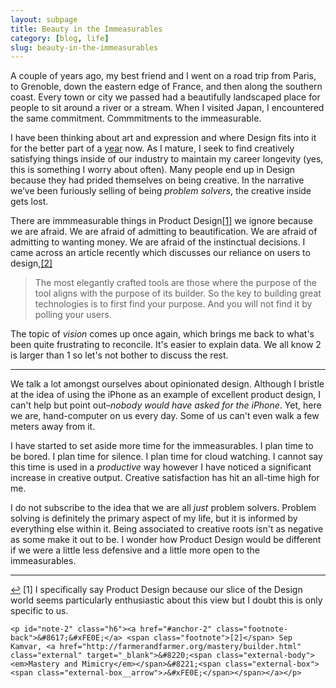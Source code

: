 ```yaml
---
layout: subpage
title: Beauty in the Immeasurables
category: [blog, life]
slug: beauty-in-the-immeasurables
---
```

A couple of years ago, my best friend and I went on a road trip from Paris, to Grenoble, down the eastern edge of France, and then along the southern coast. Every town or city we passed had a beautifully landscaped place for people to sit around a river or a stream. When I visited Japan, I encountered the same commitment. Commmitments to the immeasurable.

I have been thinking about art and expression and where Design fits into it for the better part of a [year](http://helentran.com/design-as-art) now. As I mature, I seek to find creatively satisfying things inside of our industry to maintain my career longevity (yes, this is something I worry about often). Many people end up in Design because they had prided themselves on being creative. In the narrative we&rsquo;ve been furiously selling of being *problem solvers*, the creative inside gets lost. 

There are immmeasurable things in Product Design<a id="anchor-1" href="#note-1" class="fieldnotes-anchor">[1]</a> we ignore because we are afraid. We are afraid of admitting to beautification. We are afraid of admitting to wanting money. We are afraid of the instinctual decisions. I came across an article recently which discusses our reliance on users to design,<a id="anchor-2" href="#note-2" class="fieldnotes-anchor">[2]</a> 

> The most elegantly crafted tools are those where the purpose of the tool aligns with the purpose of its builder. So the key to building great technologies is to first find your purpose. And you will not find it by polling your users.

The topic of *vision* comes up once again, which brings me back to what's been quite frustrating to reconcile. It's easier to explain data. We all know 2 is larger than 1 so let's not bother to discuss the rest. 

<hr class="small">

We talk a lot amongst ourselves about opinionated design. Although I bristle at the idea of using the iPhone as an example of excellent product design, I can't help but point out–*nobody would have asked for the iPhone*. Yet, here we are, hand-computer on us every day. Some of us can't even walk a few meters away from it.

I have started to set aside more time for the immeasurables. I plan time to be bored. I plan time for silence. I plan time for cloud watching. I cannot say this time is used in a *productive* way however I have noticed a significant increase in creative output. Creative satisfaction has hit an all-time high for me.

I do not subscribe to the idea that we are all *just* problem solvers. Problem solving is definitely the primary aspect of my life, but it is informed by everything else within it. Being associated to creative roots isn't as negative as some make it out to be. I wonder how Product Design would be different if we were a little less defensive and a little more open to the immeasurables.

<hr class="small">

<div class="fieldnotes">
    <p id="note-1" class="h6"><a href="#anchor-1" class="footnote-back">&#8617;&#xFE0E;</a> <span class="footnote">[1]</span> I specifically say Product Design because our slice of the Design world seems particularly enthusiastic about this view but I doubt this is only specific to us.</p>

    <p id="note-2" class="h6"><a href="#anchor-2" class="footnote-back">&#8617;&#xFE0E;</a> <span class="footnote">[2]</span> Sep Kamvar, <a href="http://farmerandfarmer.org/mastery/builder.html" class="external" target="_blank">&#8220;<span class="external-body"><em>Mastery and Mimicry</em></span>&#8221;<span class="external-box"><span class="external-box__arrow">↗&#xFE0E;</span></span></a></p>
</div>